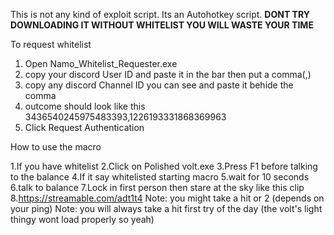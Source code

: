 This is not any kind of exploit script. Its an Autohotkey script. **DONT TRY DOWNLOADING IT WITHOUT WHITELIST YOU WILL WASTE YOUR TIME**


To request whitelist
1. Open Namo_Whitelist_Requester.exe
2. copy your discord User ID and paste it in the bar then put a comma(,)
3. copy any discord Channel ID you can see and paste it behide the comma
4. outcome should look like this 3436540245975483393,1226193331868369963
5. Click Request Authentication



How to use the macro

1.If you have whitelist
2.Click on Polished volt.exe
3.Press F1 before talking to the balance
4.If it say whitelisted starting macro
5.wait for 10 seconds
6.talk to balance
7.Lock in first person then stare at the sky like this clip
8.https://streamable.com/adt1t4
Note: you might take a hit or 2 (depends on your ping)
Note: you will always take a hit first try of the day (the volt's light thingy wont load properly so yeah)
